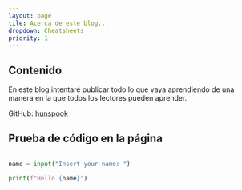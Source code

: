 ```yaml
---
layout: page
tile: Acerca de este blog...
dropdown: Cheatsheets
priority: 1
---
```


## Contenido

En este blog intentaré publicar todo lo que vaya aprendiendo de una manera en la que todos los lectores pueden aprender.

GitHub: [hunspook](https://github.com/hunspook)

## Prueba de código en la página

```python

name = input("Insert your name: ")

print(f"Hello {name}")
```
